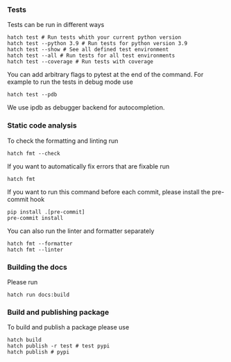 ### Tests

Tests can be run in different ways
```
hatch test # Run tests whith your current python version 
hatch test --python 3.9 # Run tests for python version 3.9
hatch test --show # See all defined test environment
hatch test --all # Run tests for all test environments 
hatch test --coverage # Run tests with coverage
```
You can add arbitrary flags to pytest at the end of the command. For example to run the tests in debug mode use
```
hatch test --pdb 
```
We use ipdb as debugger backend for autocompletion.

### Static code analysis

To check the formatting and linting run
```
hatch fmt --check
```
If you want to automatically fix errors that are fixable run
```
hatch fmt
```
If you want to run this command before each commit, please install the pre-commit hook
```
pip install .[pre-commit]
pre-commit install
```
You can also run the linter and formatter separately
```
hatch fmt --formatter
hatch fmt --linter
```

### Building the docs

Please run
```
hatch run docs:build
```

### Build and publishing package

To build and publish a package please use
```
hatch build
hatch publish -r test # test pypi
hatch publish # pypi
```
